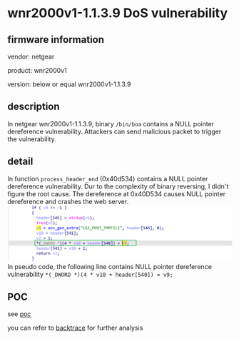 # wnr2000v1-1.1.3.9 DoS vulnerability
## firmware information
vendor: netgear

product: wnr2000v1

version: below or equal wnr2000v1-1.1.3.9

## description
In netgear wnr2000v1-1.1.3.9, binary `/bin/boa` contains a NULL pointer dereference vulnerability. Attackers can send malicious packet to trigger the vulnerability.

## detail
In function `process_header_end` (0x40d534) contains a NULL pointer dereference vulnerability. Dur to the complexity of binary reversing, I didn't figure the root cause. The dereference at 0x40D534 causes NULL pointer dereference and crashes the web server. 
![crash](image.png)
In pseudo code, the following line contains NULL pointer dereference vulnerability
`*(_DWORD *)(4 * v10 + header[540]) = v9;`
## POC
see [poc](./poc)

you can refer to [backtrace](./backtrace) for further analysis
